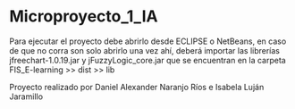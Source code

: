 # Microproyecto_1_IA
 
Para ejecutar el proyecto debe abrirlo desde ECLIPSE o NetBeans, en caso de que no corra son solo abrirlo una vez ahí, deberá importar las librerías jfreechart-1.0.19.jar y jFuzzyLogic_core.jar que se encuentran en la carpeta FIS_E-learning >> dist >> lib

Proyecto realizado por Daniel Alexander Naranjo Ríos e Isabela Luján Jaramillo